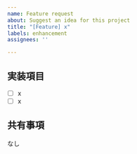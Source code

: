 ```yaml
---
name: Feature request
about: Suggest an idea for this project
title: "[Feature] x"
labels: enhancement
assignees: ''

---
```


## 実装項目
- [ ] x
- [ ] x

## 共有事項
なし
